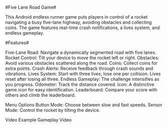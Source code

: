 #Five Lane Road Game#

This Android endless runner game puts players in control of a rocket navigating a busy five-lane highway,
avoiding obstacles and collecting coins. The game features real-time crash notifications,
a lives system, and endless gameplay.

#Features#

Five-Lane Road: Navigate a dynamically segmented road with five lanes.
Rocket Control: Tilt your device to move the rocket left or right.
Obstacles: Avoid various obstacles scattered along the road.
Coins: Collect coins for extra points.
Crash Alerts: Receive feedback through crash sounds and vibrations.
Lives System: Start with three lives; lose one per collision. Lives reset after losing all three.
Endless Gameplay: The challenge intensifies as you progress.
Odometer: Track the distance covered.
Icon: A distinctive game icon for easy identification.
Leaderboard: Compare your score with others and climb the leaderboard.

Menu Options
Button Mode: Choose between slow and fast speeds.
Sensor Mode: Control the rocket by tilting the device.

Video Example
Gameplay Video <!-- Add the link to your gameplay video here -->
